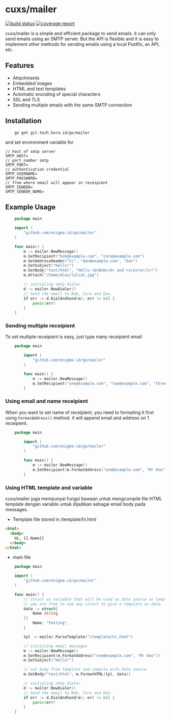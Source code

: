 # cuxs/mailer

[![build status](https://git.tech.kora.id/go/mailer/badges/master/build.svg)](https://git.tech.kora.id/go/mailer/commits/master) [![coverage report](https://git.tech.kora.id/go/mailer/badges/master/coverage.svg)](https://git.tech.kora.id/go/mailer/commits/master)

cuxs/mailer is a simple and efficient package to send emails.
it can only send emails using an SMTP server. But the API is flexible and it
is easy to implement other methods for sending emails using a local Postfix, an
API, etc.

## Features

- Attachments
- Embedded images
- HTML and text templates
- Automatic encoding of special characters
- SSL and TLS
- Sending multiple emails with the same SMTP connection

## Installation

```
    go get git.tech.kora.id/go/mailer
```

and set environment variable for

```
// host of smtp server
SMTP_HOST=
// port number smtp
SMTP_PORT=
// authentication credential
SMTP_USERNAME=
SMTP_PASSWORD=
// from where email will appear in receipient
SMTP_SENDER=
SMTP_SENDER_NAME=
```

## Example Usage

```go
    package main

    import (
        "github.com/enigma-id/go/mailer"
    )

    func main() {
        m := mailer.NewMessage()
        m.SetRecipient("bob@example.com", "cora@example.com")
        m.SetAddressHeader("Cc", "dan@example.com", "Dan")
        m.SetSubject("Hello!")
        m.SetBody("text/html", "Hello <b>Bob</b> and <i>Cora</i>!")
        m.Attach("/home/Alex/lolcat.jpg")

        // initialing smtp dialer
        d := mailer.NewDialer()
        // Send the email to Bob, Cora and Dan.
        if err := d.DialAndSend(m); err != nil {
            panic(err)
        }
    }
```

### Sending multiple receipient

To set multiple receipient is easy, just type many receipient email

```go
    package main

        import (
            "github.com/enigma-id/go/mailer"
        )

        func main() {
            m := mailer.NewMessage()
            m.SetRecipient("one@example.com", "two@example.com", "three@example.com")
        }
```

### Using email and name receipient

When you want to set name of receipient, you need to formating it first using
`FormatAddress()` method. it will append email and address on 1 receipient.

```go
    package main

        import (
            "github.com/enigma-id/go/mailer"
        )

        func main() {
            m := mailer.NewMessage()
            m.SetRecipient(m.FormatAddress("one@example.com", "Mr One"), m.FormatAddress("two@example.com", "Mr Two"), m.FormatAddress("three@example.com", "Mr Three"))
        }
```

### Using HTML template and variable

cuxs/mailer juga mempunyai fungsi bawaan untuk mengcompile file HTML template dengan variable untuk
dijadikan sebagai email body pada messages.

- Template file stored in /template/hi.html

```html
<html>
  <body>
    Hi, {{.Name}}
  </body>
</html>
```

- main file

```go
    package main

    import (
        "github.com/enigma-id/go/mailer"
    )

    func main() {
        // struct as variable that will be used as data source on template file
        // you are free to use any struct to give a template an data.
        data := struct{
            Name string
        }{
            Name: "Testing",
        }

        tpl := mailer.ParseTemplate("/template/hi.html")

        // initialing email messages
        m := mailer.NewMessage()
        m.SetRecipient(m.FormatAddress("one@example.com", "Mr One"))
        m.SetSubject("Hello!")

        // set body from template and compile with data source
        m.SetBody("text/html", m.FormatHTML(tpl, data))

        // initialing smtp dialer
        d := mailer.NewDialer()
        // Send the email to Bob, Cora and Dan.
        if err := d.DialAndSend(m); err != nil {
            panic(err)
        }
    }
```
